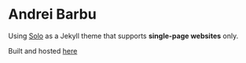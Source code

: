 # Andrei Barbu

Using [Solo](http://chibicode.github.io/solo) as a Jekyll theme that supports **single-page websites** only.

Built and hosted [here](https://andreibarbuoz.github.io/resume/)
